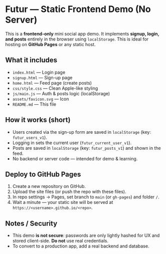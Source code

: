 # Futur — Static Frontend Demo (No Server)
This is a **frontend-only** mini social app demo. It implements **signup, login, and posts** entirely in the browser using `localStorage`. This is ideal for hosting on **GitHub Pages** or any static host.

## What it includes
- `index.html` — Login page
- `signup.html` — Sign-up page
- `home.html` — Feed page (create posts)
- `css/style.css` — Clean Apple-like styling
- `js/main.js` — Auth & posts logic (localStorage)
- `assets/favicon.svg` — Icon
- `README.md` — This file

## How it works (short)
- Users created via the sign-up form are saved in `localStorage` (key: `futur_users_v1`).
- Logging in sets the current user (`futur_current_user_v1`).
- Posts are saved in `localStorage` (key: `futur_posts_v1`) and shown in the feed.
- No backend or server code — intended for demo & learning.

## Deploy to GitHub Pages
1. Create a new repository on GitHub.
2. Upload the site files (or push the repo with these files).
3. In repo settings -> Pages, set branch to `main` (or `gh-pages`) and folder `/`.
4. Wait a minute — your static site will be served at `https://<username>.github.io/<repo>`.

## Notes / Security
- This demo **is not secure**: passwords are only lightly hashed for UX and stored client-side. **Do not** use real credentials.
- To convert to a production app, add a real backend and database.

